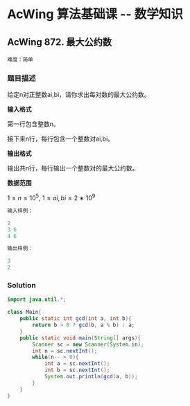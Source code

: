 # AcWing 算法基础课 -- 数学知识

## AcWing 872. 最大公约数 

`难度：简单`

### 题目描述

给定n对正整数ai,bi，请你求出每对数的最大公约数。

**输入格式**

第一行包含整数n。

接下来n行，每行包含一个整数对ai,bi。

**输出格式**

输出共n行，每行输出一个整数对的最大公约数。

**数据范围**

$1≤n≤10^5,$
$1≤ai,bi≤2∗10^9$

```r
输入样例：

2
3 6
4 6

输出样例：

3
2
```

### Solution

```java
import java.util.*;

class Main{
    public static int gcd(int a, int b){
        return b > 0 ? gcd(b, a % b) : a;
    }
    public static void main(String[] args){
        Scanner sc = new Scanner(System.in);
        int n = sc.nextInt();
        while(n-- > 0){
            int a = sc.nextInt();
            int b = sc.nextInt();
            System.out.println(gcd(a, b));
        }
    }
}
```